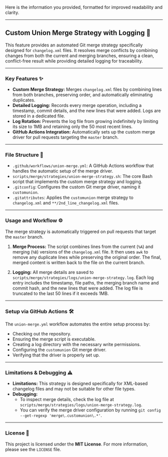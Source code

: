 Here is the information you provided, formatted for improved readability and clarity.

---

## **Custom Union Merge Strategy with Logging** 🚀

This feature provides an automated Git merge strategy specifically designed for `changelog.xml` files. It resolves merge conflicts by combining changes from both the current and merging branches, ensuring a clean, conflict-free result while providing detailed logging for traceability.

---

### **Key Features** ✨

* **Custom Merge Strategy:** Merges `changelog.xml` files by combining lines from both branches, preserving order, and automatically eliminating duplicates.
* **Detailed Logging:** Records every merge operation, including a timestamp, commit details, and the new lines that were added. Logs are stored in a dedicated file.
* **Log Rotation:** Prevents the log file from growing indefinitely by limiting its size to 1MB and retaining only the 50 most recent lines.
* **GitHub Actions Integration:** Automatically sets up the custom merge driver for pull requests targeting the `master` branch.

---

### **File Structure** 📂

* `.github/workflows/union-merge.yml`: A GitHub Actions workflow that handles the automatic setup of the merge driver.
* `scripts/merge/strategies/union-merge-strategy.sh`: The core Bash script that implements the custom merge strategy and logging.
* `.gitconfig`: Configures the custom Git merge driver, naming it `customunion`.
* `.gitattributes`: Applies the `customunion` merge strategy to `changelog.xml` and `**/2nd_line_changelog.xml` files.

---

### **Usage and Workflow** ⚙️

The merge strategy is automatically triggered on pull requests that target the `master` branch.

1.  **Merge Process:** The script combines lines from the current (`%A`) and merging (`%B`) versions of the `changelog.xml` file. It then uses `awk` to remove any duplicate lines while preserving the original order. The final, merged content is written back to the file on the current branch.

2.  **Logging:** All merge details are saved to `scripts/merge/strategies/logs/union-merge-strategy.log`. Each log entry includes the timestamp, file paths, the merging branch name and commit hash, and the new lines that were added. The log file is truncated to the last 50 lines if it exceeds 1MB.

---

### **Setup via GitHub Actions** 🛠️

The `union-merge.yml` workflow automates the entire setup process by:
* Checking out the repository.
* Ensuring the merge script is executable.
* Creating a log directory with the necessary write permissions.
* Configuring the `customunion` Git merge driver.
* Verifying that the driver is properly set up.

---

### **Limitations & Debugging** ⚠️

* **Limitations:** This strategy is designed specifically for XML-based changelog files and may not be suitable for other file types.
* **Debugging:**
    * To inspect merge details, check the log file at `scripts/merge/strategies/logs/union-merge-strategy.log`.
    * You can verify the merge driver configuration by running `git config --get-regexp 'merge\.customunion\.*'`.

---

### **License** 📜

This project is licensed under the **MIT License**. For more information, please see the `LICENSE` file.